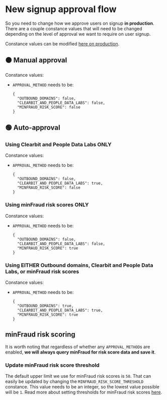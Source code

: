 # New signup approval flow
So you need to change how we approve users on signup **in production**. There are a couple constance values that will need to be changed depending on the level of approval we want to require on user signup. 

Constance values can be modified [here on production](https://app.baseten.co/billip/constance/config/).

## 🟠 Manual approval
Constance values:
* `APPROVAL_METHOD` needs to be: 
  ```
  {
    "OUTBOUND_DOMAINS": false,
    "CLEARBIT_AND_PEOPLE_DATA_LABS": false, 
    "MINFRAUD_RISK_SCORE": false
  }
  ```

## 🟢 Auto-approval

### Using Clearbit and People Data Labs ONLY

Constance values:
* `APPROVAL_METHOD` needs to be: 
  ```
  {
    "OUTBOUND_DOMAINS": false,
    "CLEARBIT_AND_PEOPLE_DATA_LABS": true, 
    "MINFRAUD_RISK_SCORE": false
  }
  ```

### Using minFraud risk scores ONLY

Constance values:
* `APPROVAL_METHOD` needs to be: 
  ```
  {
    "OUTBOUND_DOMAINS": false,
    "CLEARBIT_AND_PEOPLE_DATA_LABS": false, 
    "MINFRAUD_RISK_SCORE": true
  }
  ```

### Using EITHER Outbound domains, Clearbit and People Data Labs, or minFraud risk scores

Constance values:
* `APPROVAL_METHOD` needs to be: 
  ```
  {
    "OUTBOUND_DOMAINS": true,
    "CLEARBIT_AND_PEOPLE_DATA_LABS": true, 
    "MINFRAUD_RISK_SCORE": true
  }
  ```


## minFraud risk scoring
It is worth noting that regardless of whether any `APPROVAL_METHOD`s are enabled, **we will always query minFraud for risk score data and save it**.

### Update minFraud risk score threshold
The default upper limit we use for minFraud risk scores is `50`. That can easily be updated by changing the `MINFRAUD_RISK_SCORE_THRESHOLD` constance. This value needs to be an integer, so the lowest value possible will be `1`. Read more about setting thresholds for minFraud risk scores [here](https://support.maxmind.com/hc/en-us/articles/4408220055195-Set-Thresholds-for-the-Risk-Score).
